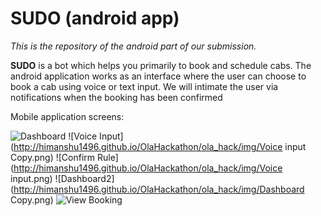 # SUDO (android app)

_This is the repository of the android part of our submission._

**SUDO** is a bot which helps you primarily to book and schedule cabs.
The android application works as an interface where the user can choose to book a cab using voice or text input.
We will intimate the user via notifications when the booking has been confirmed

Mobile application screens:  

![Dashboard](http://himanshu1496.github.io/OlaHackathon/ola_hack/img/Dashboard.png)
![Voice Input](http://himanshu1496.github.io/OlaHackathon/ola_hack/img/Voice input Copy.png)
![Confirm Rule](http://himanshu1496.github.io/OlaHackathon/ola_hack/img/Voice input.png)
![Dashboard2](http://himanshu1496.github.io/OlaHackathon/ola_hack/img/Dashboard Copy.png)
![View Booking](http://himanshu1496.github.io/OlaHackathon/ola_hack/img/Confirmed.png)
